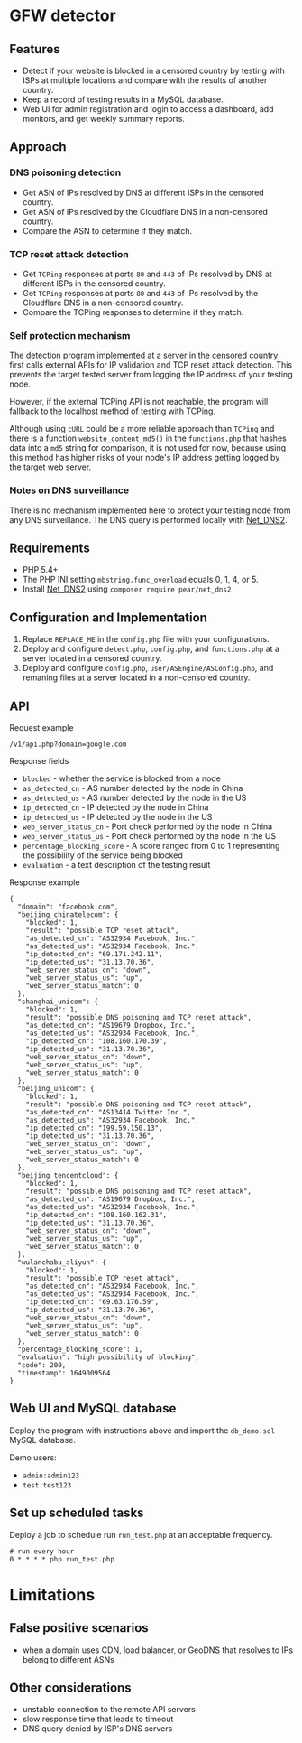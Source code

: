 # GFW detector

## Features

- Detect if your website is blocked in a censored country by testing with ISPs at multiple locations and compare with the results of another country.
- Keep a record of testing results in a MySQL database.
- Web UI for admin registration and login to access a dashboard, add monitors, and get weekly summary reports.

## Approach

### DNS poisoning detection

- Get ASN of IPs resolved by DNS at different ISPs in the censored country.
- Get ASN of IPs resolved by the Cloudflare DNS in a non-censored country.
- Compare the ASN to determine if they match.

### TCP reset attack detection

- Get `TCPing` responses at ports `80` and `443` of IPs resolved by DNS at different ISPs in the censored country.
- Get `TCPing` responses at ports `80` and `443` of IPs resolved by the Cloudflare DNS in a non-censored country.
- Compare the TCPing responses to determine if they match.

### Self protection mechanism

The detection program implemented at a server in the censored country first calls external APIs for IP validation and TCP reset attack detection. This prevents the target tested server from logging the IP address of your testing node. 

However, if the external TCPing API is not reachable, the program will fallback to the localhost method of testing with TCPing.

Although using `cURL` could be a more reliable approach than `TCPing` and there is a function `website_content_md5()` in the `functions.php` that hashes data into a `md5` string for comparison, it is not used for now, because using this method has higher risks of your node's IP address getting logged by the target web server.

### Notes on DNS surveillance

There is no mechanism implemented here to protect your testing node from any DNS surveillance. The DNS query is performed locally with [Net_DNS2](https://netdns2.com/).

## Requirements

- PHP 5.4+
- The PHP INI setting `mbstring.func_overload` equals 0, 1, 4, or 5.
- Install [Net_DNS2](https://netdns2.com/) using `composer require pear/net_dns2`

## Configuration and Implementation

1. Replace `REPLACE_ME` in the `config.php` file with your configurations.
2. Deploy and configure `detect.php`, `config.php`, and `functions.php` at a server located in a censored country.
3. Deploy and configure `config.php`, `user/ASEngine/ASConfig.php`, and remaning files at a server located in a non-censored country.

## API

Request example

```
/v1/api.php?domain=google.com
```

Response fields

- `blocked` - whether the service is blocked from a node
- `as_detected_cn` - AS number detected by the node in China
- `as_detected_us` - AS number detected by the node in the US
- `ip_detected_cn` - IP detected by the node in China
- `ip_detected_us` - IP detected by the node in the US
- `web_server_status_cn` - Port check performed by the node in China
- `web_server_status_us` - Port check performed by the node in the US
- `percentage_blocking_score` - A score ranged from 0 to 1 representing the possibility of the service being blocked
- `evaluation` - a text description of the testing result

Response example

```
{
  "domain": "facebook.com",
  "beijing_chinatelecom": {
    "blocked": 1,
    "result": "possible TCP reset attack",
    "as_detected_cn": "AS32934 Facebook, Inc.",
    "as_detected_us": "AS32934 Facebook, Inc.",
    "ip_detected_cn": "69.171.242.11",
    "ip_detected_us": "31.13.70.36",
    "web_server_status_cn": "down",
    "web_server_status_us": "up",
    "web_server_status_match": 0
  },
  "shanghai_unicom": {
    "blocked": 1,
    "result": "possible DNS poisoning and TCP reset attack",
    "as_detected_cn": "AS19679 Dropbox, Inc.",
    "as_detected_us": "AS32934 Facebook, Inc.",
    "ip_detected_cn": "108.160.170.39",
    "ip_detected_us": "31.13.70.36",
    "web_server_status_cn": "down",
    "web_server_status_us": "up",
    "web_server_status_match": 0
  },
  "beijing_unicom": {
    "blocked": 1,
    "result": "possible DNS poisoning and TCP reset attack",
    "as_detected_cn": "AS13414 Twitter Inc.",
    "as_detected_us": "AS32934 Facebook, Inc.",
    "ip_detected_cn": "199.59.150.13",
    "ip_detected_us": "31.13.70.36",
    "web_server_status_cn": "down",
    "web_server_status_us": "up",
    "web_server_status_match": 0
  },
  "beijing_tencentcloud": {
    "blocked": 1,
    "result": "possible DNS poisoning and TCP reset attack",
    "as_detected_cn": "AS19679 Dropbox, Inc.",
    "as_detected_us": "AS32934 Facebook, Inc.",
    "ip_detected_cn": "108.160.162.31",
    "ip_detected_us": "31.13.70.36",
    "web_server_status_cn": "down",
    "web_server_status_us": "up",
    "web_server_status_match": 0
  },
  "wulanchabu_aliyun": {
    "blocked": 1,
    "result": "possible TCP reset attack",
    "as_detected_cn": "AS32934 Facebook, Inc.",
    "as_detected_us": "AS32934 Facebook, Inc.",
    "ip_detected_cn": "69.63.176.59",
    "ip_detected_us": "31.13.70.36",
    "web_server_status_cn": "down",
    "web_server_status_us": "up",
    "web_server_status_match": 0
  },
  "percentage_blocking_score": 1,
  "evaluation": "high possibility of blocking",
  "code": 200,
  "timestamp": 1649009564
}
```

## Web UI and MySQL database

Deploy the program with instructions above and import the `db_demo.sql` MySQL database.

Demo users:

- `admin:admin123`
- `test:test123`

## Set up scheduled tasks

Deploy a job to schedule run `run_test.php` at an acceptable frequency.

```
# run every hour
0 * * * * php run_test.php
```

# Limitations

## False positive scenarios

- when a domain uses CDN, load balancer, or GeoDNS that resolves to IPs belong to different ASNs

## Other considerations

- unstable connection to the remote API servers
- slow response time that leads to timeout
- DNS query denied by ISP's DNS servers